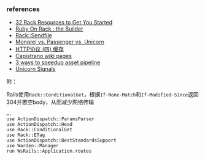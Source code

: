 ### references
* [32 Rack Resources to Get You Started](http://jasonseifer.com/2009/04/08/32-rack-resources-to-get-you-started)
* [Ruby On Rack : the Builder](http://m.onkey.org/ruby-on-rack-2-the-builder)
* [Rack::Sendfile](http://rack.rubyforge.org/doc/Rack/Sendfile.html)
* [Mongrel vs. Passenger vs. Unicorn](http://labs.revelationglobal.com/2009/10/06/mongrel_passenger_unicorn.html)
* [HTTP协议 (四) 缓存](http://www.cnblogs.com/TankXiao/archive/2012/11/28/2793365.html)
* [Capistrano wiki pages](https://github.com/capistrano/capistrano/wiki/_pages)
* [3 ways to speedup asset pipeline](http://blog.xdite.net/posts/2012/07/09/3-way-to-speedup-asset-pipeline/)
* [Unicorn Signals](http://unicorn.bogomips.org/SIGNALS.html)


附：

Rails使用`Rack::ConditionalGet`，根据`If-None-Match`和`If-Modified-Since`返回304并置空body，从而减少网络传输

	….
	use ActionDispatch::ParamsParser
	use ActionDispatch::Head
	use Rack::ConditionalGet
	use Rack::ETag
	use ActionDispatch::BestStandardsSupport
	use Warden::Manager
	run WsRails::Application.routes
	
